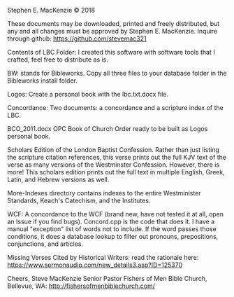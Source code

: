 Stephen E. MacKenzie © 2018

These documents may be downloaded, printed and freely distributed, but any and all changes must be approved by Stephen E. MacKenzie.  Inquire through github: https://github.com/stevemac321 

Contents of LBC Folder:
I created this software with software tools that I crafted, feel free to distribute as is.

BW: stands for Bibleworks.  Copy all three files to your database folder in the Bibleworks install folder.

Logos:  Create a personal book with the lbc.txt.docx file.

Concordance:  Two documents: a concordance and a scripture index of the LBC.

BCO_2011.docx OPC Book of Church Order ready to be built as Logos personal book.

Scholars Edition of the London Baptist Confession.  Rather than just listing the scripture citation references, this verse prints out the full KJV text of the verse as many versions of the Westminster Confession.  However, there is more!  This scholars edition prints out the full text in multiple English, Greek, Latin, and Hebrew versions as well.  

More-Indexes directory contains indexes to the entire Westminister Standards, Keach's Catechism, and the Institutes.

WCF: A concordance to the WCF (brand new, have not tested it at all, open an Issue if you find bugs).  Concord.cpp is the code that does it.  I have a manual "exception" list of words not to include.  If the word passes those conditions, it does a database lookup to filter out pronouns, prepositions, conjunctions, and articles.

Missing Verses Cited by Historical Writers: read the rationale here: https://www.sermonaudio.com/new_details3.asp?ID=125370

Cheers,
Steve MacKenzie
Senior Pastor 
Fishers of Men Bible Church, 
Bellevue, WA:  http://fishersofmenbiblechurch.com/


